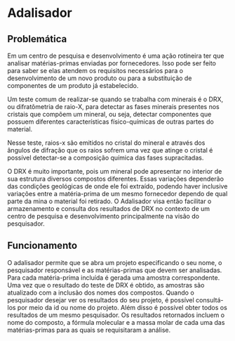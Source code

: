 # Adalisador

## Problemática

Em um centro de pesquisa e desenvolvimento é uma ação rotineira ter que analisar matérias-primas enviadas por fornecedores. Isso pode ser feito para saber se elas atendem os requisitos necessários para o desenvolvimento de um novo produto ou para a substituição de componentes de um produto já estabelecido. 

Um teste comum de realizar-se quando se trabalha com minerais é o DRX, ou difratômetria de raio-X, para detectar as fases minerais presentes nos cristais que compõem um mineral, ou seja, detectar componentes que possuem diferentes características físico-químicas de outras partes do material. 

Nesse teste, raios-x são emitidos no cristal do mineral e através dos ângulos de difração que os raios sofrem uma vez que atinge o cristal é possível detectar-se a composição química das fases supracitadas.

O DRX é muito importante, pois um mineral pode apresentar no interior de sua estrutura diversos compostos diferentes. Essas variações dependerão das condições geológicas de onde ele foi extraído, podendo haver inclusive variações entre a matéria-prima de um mesmo fornecedor dependo de qual parte da mina o material foi retirado. 
O Adalisador visa então facilitar o armazenamento e consulta dos resultados de DRX no contexto de um centro de pesquisa e desenvolvimento principalmente na visão do pesquisador. 

## Funcionamento

O adalisador permite que se abra um projeto especificando o seu nome, o pesquisador responsável e as matérias-primas que devem ser analisadas. Para cada matéria-prima incluída é gerada uma amostra correspondente. Uma vez que o resultado do teste de DRX é obtido, as amostras são atualizado com a inclusão dos nomes dos compostos.
Quando o pesquisador desejar ver os resultados do seu projeto, é possível consultá-los por meio da id ou nome do projeto. Além disso é possível obter todos os resultados de um mesmo pesquisador. Os resultados retornados incluem o nome do composto, a fórmula molecular e a massa molar de cada uma das matérias-primas para as quais se requisitaram a análise.
